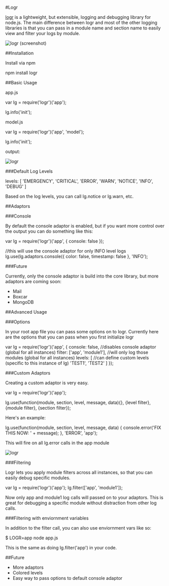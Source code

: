 #Logr

[logr](https://github.com/jgallen23/logr) is a lightweight, but extensible, logging and debugging library for node.js.  The main difference between logr and most of the other logging libraries is that you can pass in a module name and section name to easily view and filter your logs by module.

![logr](https://raw.github.com/jgallen23/logr/master/docs/assets/logr1.png)
(screenshot)

##Installation

Install via npm

  npm install logr

##Basic Usage

app.js

  var lg = require('logr')('app');

  lg.info('init');

model.js

  var lg = require('logr')('app', 'model');

  lg.info('init');

output:

![logr](https://raw.github.com/jgallen23/logr/master/docs/assets/logr1.png)

###Default Log Levels

  levels: [
    'EMERGENCY',
    'CRITICAL',
    'ERROR',
    'WARN',
    'NOTICE',
    'INFO',
    'DEBUG'
  ]

Based on the log levels, you can call lg.notice or lg.warn, etc.

##Adaptors

###Console

By default the console adaptor is enabled, but if you want more control over the output you can do something like this:

  var lg = require('logr')('app', { console: false });

  //this will use the console adaptor for only INFO level logs
  lg.use(lg.adaptors.console({
    color: false,
    timestamp: false
  }, 'INFO');

###Future

Currently, only the console adaptor is build into the core library, but more adaptors are coming soon:

- Mail
- Boxcar
- MongoDB

##Advanced Usage

###Options

In your root app file you can pass some options on to logr.  Currently here are the options that you can pass when you first initialize logr

  var lg = require('logr')('app', {
    console: false, //disables console adaptor (global for all instances)
    filter: ['app', 'module1'], //will only log those modules (global for all instances)
    levels: [ //can define custom levels (specific to this instance of lg)
      'TEST1',
      'TEST2'
    ]
  });

###Custom Adaptors

Creating a custom adaptor is very easy.  
  
  var lg = require('logr')('app');

  lg.use(function(module, section, level, message, data){}, {level filter}, {module filter}, {section filter});

Here's an example:

  lg.use(function(module, section, level, message, data) {
    console.error('FIX THIS NOW: ' + message);
  }, 'ERROR', 'app');

This will fire on all lg.error calls in the app module

![logr](https://raw.github.com/jgallen23/logr/master/docs/assets/logr2.png)

###Filtering

Logr lets you apply module filters across all instances, so that you can easily debug specific modules.  

  var lg = require('logr')('app');
  lg.filter(['app', 'module1']);

Now only app and module1 log calls will passed on to your adaptors.  This is great for debugging a specific module without distraction from other log calls.

###Filtering with enviornment variables 

In addition to the filter call, you can also use enviornment vars like so:

  $ LOGR=app node app.js

This is the same as doing lg.filter('app') in your code.

##Future
- More adaptors
- Colored levels 
- Easy way to pass options to default console adaptor
